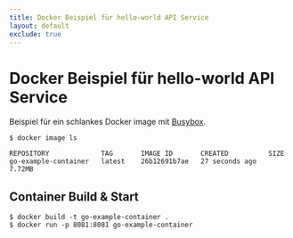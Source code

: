 ```yaml
---
title: Docker Beispiel für hello-world API Service
layout: default
exclude: true
---
```


# Docker Beispiel für hello-world API Service

Beispiel für ein schlankes Docker image mit [Busybox](https://hub.docker.com/_/busybox).

```
$ docker image ls

REPOSITORY             TAG       IMAGE ID       CREATED          SIZE
go-example-container   latest    26b12691b7ae   27 seconds ago   7.72MB
```


## Container Build & Start
```
$ docker build -t go-example-container .
$ docker run -p 8081:8081 go-example-container
```